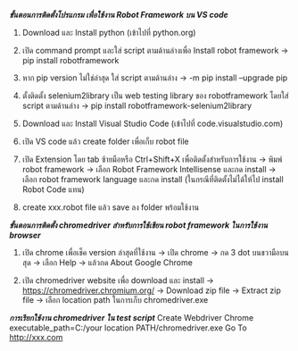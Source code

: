 ***ขั้นตอนการติดตั้งโปรแกรม เพื่อใช้งาน Robot Framework บน VS code***
1. Download และ Install python (เข้าไปที่ python.org)

2. เปิด command prompt และใส่ script ตามด้านล่างเพื่อ Install robot framework
-> pip install robotframework

3. หาก pip version ไม่ใช่ล่าสุด ใส่ script ตามด้านล่าง
-> -m pip install –upgrade pip

4. ตั้งติดตั้ง selenium2library เป็น web testing library ของ robotframework โดยใส่ script ตามด้านล่าง
-> pip install robotframework-selenium2library

5. Download และ Install Visual Studio Code (เข้าไปที่ code.visualstudio.com)

6. เปิด VS code แล้ว create folder เพื่อเก็บ robot file

7. เปิด Extension โดย tab ซ้ายมือหรือ Ctrl+Shift+X เพื่อติดตั้งสำหรับการใช้งาน
-> พิมพ์ robot framework
-> เลือก Robot Framework Intellisense และกด install
-> เลือก robot framework Ianguage และกด install (ในกรณีที่ติดตั้งไม่ได้ให้ไป install Robot Code แทน)

8. create xxx.robot file แล้ว save ลง folder พร้อมใช้งาน

***ขั้นตอนการติดตั้ง chromedriver สำหรับการใช้เขียน robot framework ในการใช้งาน browser*** 

1. เปิด chrome เพื่อเช็ค version ล่าสุดที่ใช้งาน
-> เปิด chrome
-> กด 3 dot บนขวามือบนสุด
-> เลือก Help -> แล้วกด About Google Chrome

2. เปิด chromedriver website เพื่อ download และ install
-> https://chromedriver.chromium.org/ 
-> Download zip file -> Extract zip file -> เลือก location path ในการเก็บ chromedriver.exe 

***การเรียกใช้งาน chromedriver ใน test script***
Create Webdriver	Chrome	executable_path=C:/your location PATH/chromedriver.exe 
Go To 	http://xxx.com

 

